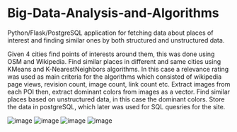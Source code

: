 # Big-Data-Analysis-and-Algorithms
Python/Flask/PostgreSQL application for fetching data about places of interest and finding similar ones by both structured and unstructured data.

Given 4 cities find points of interests around them, this was done using OSM and Wikipedia.
Find similar places in different and same cities using KMeans and K-NearestNeighbors algorithms.
In this case a relevance rating was used as main criteria for the algorithms which consisted of wikipedia page views, revision count, image count, link count etc.
Extract images from each POI then, extract dominant colors from images as a vector.
Find similar places based on unstructured data, in this case the dominant colors.
Store the data in postgreSQL, which later was used for SQL quesries for the site.

![image](https://github.com/user-attachments/assets/4905956d-afe6-44f9-8bf7-fe8c7defee2c)
![image](https://github.com/user-attachments/assets/17e0f634-0f15-40cc-80e7-62b577186910)
![image](https://github.com/user-attachments/assets/fdd4bc10-071b-4cd3-9d83-0d2c5dd8b947)
![image](https://github.com/user-attachments/assets/7d1e205c-ff38-45f7-a0a9-98e5de3b554b)



